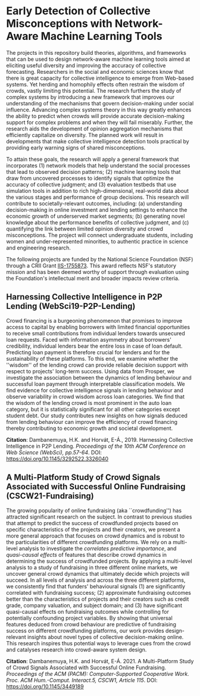# Early Detection of Collective Misconceptions with Network-Aware Machine Learning Tools

The projects in this repository build theories, algorithms, and frameworks that can be used to design network-aware machine learning tools aimed at eliciting useful diversity and improving the accuracy of collective forecasting. Researchers in the social and economic sciences know that there is great capacity for collective intelligence to emerge from Web-based systems. Yet herding and homophily effects often restrain the wisdom of crowds, vastly limiting this potential. The research furthers the study of complex systems by introducing a new framework that improves our understanding of the mechanisms that govern decision-making under social influence. Advancing complex systems theory in this way greatly enhances the ability to predict when crowds will provide accurate decision-making support for complex problems and when they will fail miserably. Further, the research aids the development of opinion aggregation mechanisms that efficiently capitalize on diversity. The planned work will result in developments that make collective intelligence detection tools practical by providing early warning signs of shared misconceptions.

To attain these goals, the research will apply a general framework that incorporates (1) network models that help understand the social processes that lead to observed decision patterns; (2) machine learning tools that draw from uncovered processes to identify signals that optimize the accuracy of collective judgment; and (3) evaluation testbeds that use simulation tools in addition to rich high-dimensional, real-world data about the various stages and performance of group decisions. This research will contribute to societally-relevant outcomes, including: (a) understanding decision-making in online investment and lending settings to enhance the economic growth of underserved market segments; (b) generating novel knowledge about the performance benefits of collective judgment, and (c) quantifying the link between limited opinion diversity and crowd misconceptions. The project will connect undergraduate students, including women and under-represented minorities, to authentic practice in science and engineering research.

The following projects are funded by the National Science Foundation (NSF) through a CRII Grant [IIS-1755873](https://www.nsf.gov/awardsearch/showAward?AWD_ID=1755873&HistoricalAwards=false). This award reflects NSF's statutory mission and has been deemed worthy of support through evaluation using the Foundation's intellectual merit and broader impacts review criteria.

## Harnessing Collective Intelligence in P2P Lending (WebSci19-P2P-Lending)

Crowd financing is a burgeoning phenomenon that promises to improve access to capital by enabling borrowers with limited financial opportunities to receive small contributions from individual lenders towards unsecured loan requests. Faced with information asymmetry about borrowers' credibility, individual lenders bear the entire loss in case of loan default. Predicting loan payment is therefore crucial for lenders and for the sustainability of these platforms. To this end, we examine whether the ''wisdom'' of the lending crowd can provide reliable decision support with respect to projects' long-term success. Using data from Prosper, we investigate the association between the dynamics of lending behaviour and successful loan payment through interpretable classification models. We find evidence for collective intelligence signals in lending behaviour and observe variability in crowd wisdom across loan categories. We find that the wisdom of the lending crowd is most prominent in the auto loan category, but it is statistically significant for all other categories except student debt. Our study contributes new insights on how signals deduced from lending behaviour can improve the efficiency of crowd financing thereby contributing to economic growth and societal development.

**Citation**: Dambanemuya, H.K. and Horvát, E-Á., 2019. Harnessing Collective Intelligence in P2P Lending. *Proceedings of the 10th ACM Conference on Web Science (WebSci), pp.57-64*. DOI: https://doi.org/10.1145/3292522.3326040

## A Multi-Platform Study of Crowd Signals Associated with Successful Online Fundraising (CSCW21-Fundraising)

The growing popularity of online fundraising (aka ``crowdfunding'') has attracted significant research on the subject. In contrast to previous studies that attempt to predict the success of crowdfunded projects based on specific characteristics of the projects and their creators, we present a more general approach that focuses on crowd dynamics and is robust to the particularities of different crowdfunding platforms. We rely on a multi-level analysis to investigate the *correlates* *predictive importance*, and *quasi-causal effects* of features that describe crowd dynamics in determining the success of crowdfunded projects. By applying a multi-level analysis to a study of fundraising in three different online markets, we uncover general crowd dynamics that ultimately decide which projects will succeed. In all levels of analysis and across the three different platforms, we consistently find that funders' behavioural signals (1) are significantly correlated with fundraising success; (2) approximate fundraising outcomes better than the characteristics of projects and their creators such as credit grade, company valuation, and subject domain; and (3) have significant quasi-causal effects on fundraising outcomes while controlling for potentially confounding project variables. By showing that universal features deduced from crowd behaviour are predictive of fundraising success on different crowdfunding platforms, our work provides design-relevant insights about novel types of collective decision-making online. This research inspires thus potential ways to leverage cues from the crowd and catalyses research into crowd-aware system design.

**Citation**: Dambanemuya, H.K. and Horvát, E-Á. 2021. A Multi-Platform Study of Crowd Signals Associated with Successful
Online Fundraising. *Proceedings of the ACM (PACM): Computer-Supported Cooperative Work. Proc. ACM Hum.-Comput. Interact.5, CSCW1, Article 115*. DOI: https://doi.org/10.1145/3449189